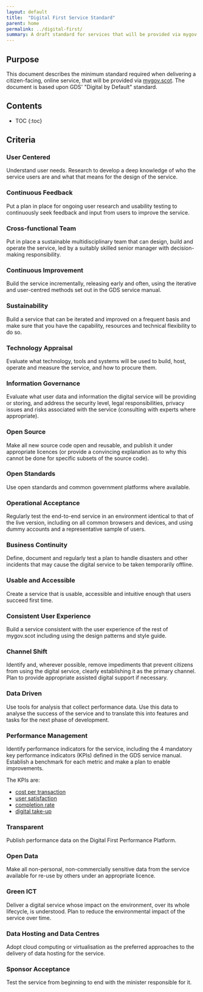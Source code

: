 ```yaml
---
layout: default
title:  "Digital First Service Standard"
parent: home
permalink: ../digital-first/
summary: A draft standard for services that will be provided via mygov.scot.
---
```



## Purpose

This document describes the minimum standard required when delivering a citizen-facing, online service, that will be provided via [mygov.scot](http://www.mygov.scot/). The document is based upon GDS' "Digital by Default" standard.


## Contents

* TOC
{:toc}
<!--TOC max3-->


## Criteria

### User Centered

Understand user needs. Research to develop a deep knowledge of who the service users are and what that means for the design of the service.

### Continuous Feedback

Put a plan in place for ongoing user research and usability testing to continuously seek feedback and input from users to improve the service.

### Cross-functional Team

Put in place a sustainable multidisciplinary team that can design, build and operate the service, led by a suitably skilled senior manager with decision-making responsibility.

### Continuous Improvement

Build the service incrementally, releasing early and often, using the iterative and user-centred methods set out in the GDS service manual.

### Sustainability

Build a service that can be iterated and improved on a frequent basis and make sure that you have the capability, resources and technical flexibility to do so.

### Technology Appraisal

Evaluate what technology, tools and systems will be used to build, host, operate and measure the service, and how to procure them.

### Information Governance

Evaluate what user data and information the digital service will be providing or storing, and address the security level, legal responsibilities, privacy issues and risks associated with the service (consulting with experts where appropriate).

### Open Source

Make all new source code open and reusable, and publish it under appropriate licences (or provide a convincing explanation as to why this cannot be done for specific subsets of the source code).

### Open Standards

Use open standards and common government platforms where available.

### Operational Acceptance

Regularly test the end-to-end service in an environment identical to that of the live version, including on all common browsers and devices, and using dummy accounts and a representative sample of users.

### Business Continuity

Define, document and regularly test a plan to handle disasters and other incidents that may cause the digital service to be taken temporarily offline.

### Usable and Accessible

Create a service that is usable, accessible and intuitive enough that users succeed first time.

### Consistent User Experience

Build a service consistent with the user experience of the rest of mygov.scot including using the design patterns and style guide.

### Channel Shift

Identify and, wherever possible, remove impediments that prevent citizens from using the digital service, clearly establishing it as the primary channel. Plan to provide appropriate assisted digital support if necessary.

### Data Driven

Use tools for analysis that collect performance data. Use this data to analyse the success of the service and to translate this into features and tasks for the next phase of development.

### Performance Management

Identify performance indicators for the service, including the 4 mandatory key performance indicators (KPIs) defined in the GDS service manual. Establish a benchmark for each metric and make a plan to enable improvements.

The KPIs are:

- [cost per transaction](https://www.gov.uk/service-manual/measurement/cost-per-transaction.html)
- [user satisfaction](https://www.gov.uk/service-manual/measurement/user-satisfaction.html)
- [completion rate](https://www.gov.uk/service-manual/measurement/completion-rate.html)
- [digital take-up](https://www.gov.uk/service-manual/measurement/digital-takeup.html)

### Transparent

Publish performance data on the Digital First Performance Platform.

### Open Data

Make all non-personal, non-commercially sensitive data from the service available for re-use by others under an appropriate licence.

### Green ICT

Deliver a digital service whose impact on the environment, over its whole lifecycle, is understood. Plan to reduce the environmental impact of the service over time.

### Data Hosting and Data Centres

Adopt cloud computing or virtualisation as the preferred approaches to the delivery of data hosting for the service.

### Sponsor Acceptance

Test the service from beginning to end with the minister responsible for it.
